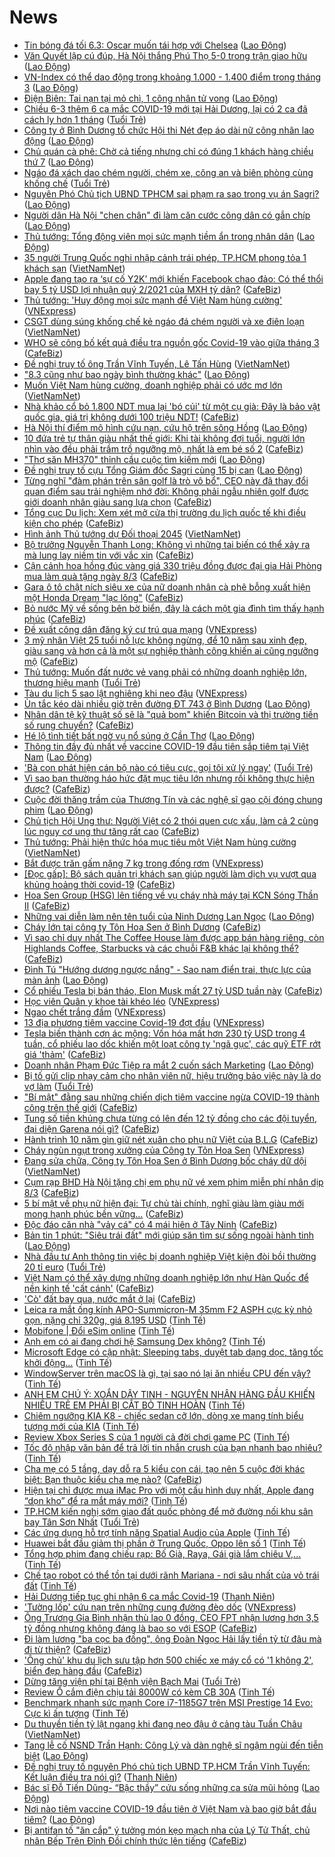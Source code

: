 # News

- [Tin bóng đá tối 6.3: Oscar muốn tái hợp với Chelsea](https://laodong.vn/bong-da-quoc-te/tin-bong-da-toi-63-oscar-muon-tai-hop-voi-chelsea-886414.ldo) ([Lao Động](https://laodong.vn))
- [Văn Quyết lập cú đúp, Hà Nội thắng Phú Thọ 5-0 trong trận giao hữu](https://laodong.vn/bong-da/van-quyet-lap-cu-dup-ha-noi-thang-phu-tho-5-0-trong-tran-giao-huu-886403.ldo) ([Lao Động](https://laodong.vn))
- [VN-Index có thể dao động trong khoảng 1.000 - 1.400 điểm trong tháng 3](https://laodong.vn/kinh-te/vn-index-co-the-dao-dong-trong-khoang-1000-1400-diem-trong-thang-3-886420.ldo) ([Lao Động](https://laodong.vn))
- [Điện Biên: Tai nạn tại mỏ chì, 1 công nhân tử vong](https://laodong.vn/xa-hoi/dien-bien-tai-nan-tai-mo-chi-1-cong-nhan-tu-vong-886422.ldo) ([Lao Động](https://laodong.vn))
- [Chiều 6-3 thêm 6 ca mắc COVID-19 mới tại Hải Dương, lại có 2 ca đã cách ly hơn 1 tháng](https://tuoitre.vn/chieu-6-3-them-6-ca-mac-covid-19-moi-tai-hai-duong-lai-co-2-ca-da-cach-ly-hon-1-thang-20210306181013892.htm) ([Tuổi Trẻ](https://tuoitre.vn))
- [Công ty ở Bình Dương tổ chức Hội thi Nét đẹp áo dài nữ công nhân lao động](https://laodong.vn/ldld-binh-duong/cong-ty-o-binh-duong-to-chuc-hoi-thi-net-dep-ao-dai-nu-cong-nhan-lao-dong-886411.ldo) ([Lao Động](https://laodong.vn))
- [Chủ quán cà phê: Chờ cả tiếng nhưng chỉ có đúng 1 khách hàng chiều thứ 7](https://laodong.vn/photo/chu-quan-ca-phe-cho-ca-tieng-nhung-chi-co-dung-1-khach-hang-chieu-thu-7-886402.ldo) ([Lao Động](https://laodong.vn))
- [Ngáo đá xách dao chém người, chém xe, công an và biên phòng cùng khống chế](https://tuoitre.vn/ngao-da-xach-dao-chem-nguoi-chem-xe-cong-an-va-bien-phong-cung-khong-che-20210306174009107.htm) ([Tuổi Trẻ](https://tuoitre.vn))
- [Nguyên Phó Chủ tịch UBND TPHCM sai phạm ra sao trong vụ án Sagri?](https://laodong.vn/phap-luat/nguyen-pho-chu-tich-ubnd-tphcm-sai-pham-ra-sao-trong-vu-an-sagri-886390.ldo) ([Lao Động](https://laodong.vn))
- [Người dân Hà Nội &quot;chen chân&quot; đi làm căn cước công dân có gắn chíp](https://laodong.vn/photo/nguoi-dan-ha-noi-chen-chan-di-lam-can-cuoc-cong-dan-co-gan-chip-886386.ldo) ([Lao Động](https://laodong.vn))
- [Thủ tướng: Tổng động viên mọi sức mạnh tiềm ẩn trong nhân dân](https://laodong.vn/thoi-su/thu-tuong-tong-dong-vien-moi-suc-manh-tiem-an-trong-nhan-dan-886391.ldo) ([Lao Động](https://laodong.vn))
- [35 người Trung Quốc nghi nhập cảnh trái phép, TP.HCM phong tỏa 1 khách sạn](http://vietnamnet.vn/vn/thoi-su/35-nguoi-trung-quoc-nghi-nhap-canh-trai-phep-tp-hcm-phong-toa-1-khach-san-717732.html) ([VietNamNet](https://vietnamnet.vn))
- [Apple đang tạo ra ‘sự cố Y2K’ mới khiến Facebook chao đảo: Có thể thổi bay 5 tỷ USD lợi nhuận quý 2/2021 của MXH tỷ dân?](https://cafebiz.vn/apple-dang-tao-ra-su-co-y2k-moi-khien-facebook-chao-dao-co-the-thoi-bay-5-ty-usd-loi-nhuan-quy-2-2021-cua-mxh-ty-dan-2021030611213974.chn) ([CafeBiz](https://cafebiz.vn))
- [Thủ tướng: 'Huy động mọi sức mạnh để Việt Nam hùng cường'](https://vnexpress.net/thu-tuong-huy-dong-moi-suc-manh-de-viet-nam-hung-cuong-4244499.html) ([VNExpress](https://vnexpress.net))
- [CSGT dùng súng khống chế kẻ ngáo đá chém người và xe điên loạn](http://vietnamnet.vn/vn/thoi-su/csgt-dung-sung-khong-che-ke-ngao-da-chem-nguoi-va-xe-dien-loan-717720.html) ([VietNamNet](https://vietnamnet.vn))
- [WHO sẽ công bố kết quả điều tra nguồn gốc Covid-19 vào giữa tháng 3](https://cafebiz.vn/who-se-cong-bo-ket-qua-dieu-tra-nguon-goc-covid-19-vao-giua-thang-3-20210306135511405.chn) ([CafeBiz](https://cafebiz.vn))
- [Đề nghị truy tố ông Trần Vĩnh Tuyến, Lê Tấn Hùng](http://vietnamnet.vn/vn/thoi-su/de-nghi-truy-to-ong-tran-vinh-tuyen-le-tan-hung-717723.html) ([VietNamNet](https://vietnamnet.vn))
- [&quot;8.3 cũng như bao ngày bình thường khác&quot;](https://laodong.vn/xa-hoi/83-cung-nhu-bao-ngay-binh-thuong-khac-886380.ldo) ([Lao Động](https://laodong.vn))
- [Muốn Việt Nam hùng cường, doanh nghiệp phải có ước mơ lớn](http://vietnamnet.vn/vn/thoi-su/chinh-tri/muon-viet-nam-hung-cuong-doanh-nghiep-phai-co-uoc-mo-lon-717726.html) ([VietNamNet](https://vietnamnet.vn))
- [Nhà khảo cổ bỏ 1.800 NDT mua lại 'bó củi' từ một cụ già: Đây là bảo vật quốc gia, giá trị không dưới 100 triệu NDT!](https://cafebiz.vn/nha-khao-co-bo-1800-ndt-mua-lai-bo-cui-tu-mot-cu-gia-day-la-bao-vat-quoc-gia-gia-tri-khong-duoi-100-trieu-ndt-20210306150518072.chn) ([CafeBiz](https://cafebiz.vn))
- [Hà Nội thí điểm mô hình cứu nạn, cứu hộ trên sông Hồng](https://laodong.vn/xa-hoi/ha-noi-thi-diem-mo-hinh-cuu-nan-cuu-ho-tren-song-hong-886388.ldo) ([Lao Động](https://laodong.vn))
- [10 đứa trẻ tự thân giàu nhất thế giới: Khi tài không đợi tuổi, người lớn nhìn vào đều phải trầm trồ ngưỡng mộ, nhất là em bé số 2](https://cafebiz.vn/10-dua-tre-tu-than-giau-nhat-the-gioi-khi-tai-khong-doi-tuoi-nguoi-lon-nhin-vao-deu-phai-tram-tro-nguong-mo-nhat-la-em-be-so-2-20210306134924197.chn) ([CafeBiz](https://cafebiz.vn))
- [&quot;Thợ săn MH370&quot; thỉnh cầu cuộc tìm kiếm mới](https://laodong.vn/the-gioi/tho-san-mh370-thinh-cau-cuoc-tim-kiem-moi-886368.ldo) ([Lao Động](https://laodong.vn))
- [Đề nghị truy tố cựu Tổng Giám đốc Sagri cùng 15 bị can](https://laodong.vn/phap-luat/de-nghi-truy-to-cuu-tong-giam-doc-sagri-cung-15-bi-can-886378.ldo) ([Lao Động](https://laodong.vn))
- [Từng nghĩ "đàm phán trên sân golf là trò vô bổ", CEO này đã thay đổi quan điểm sau trải nghiệm nhớ đời: Không phải ngẫu nhiên golf được giới doanh nhân giàu sang lựa chọn](https://cafebiz.vn/tung-nghi-dam-phan-tren-san-golf-la-tro-vo-bo-ceo-nay-da-thay-doi-quan-diem-sau-trai-nghiem-nho-doi-khong-phai-ngau-nhien-golf-duoc-gioi-doanh-nhan-giau-sang-lua-chon-20210306145127391.chn) ([CafeBiz](https://cafebiz.vn))
- [Tổng cục Du lịch: Xem xét mở cửa thị trường du lịch quốc tế khi điều kiện cho phép](https://cafebiz.vn/tong-cuc-du-lich-xem-xet-mo-cua-thi-truong-du-lich-quoc-te-khi-dieu-kien-cho-phep-2021030613452862.chn) ([CafeBiz](https://cafebiz.vn))
- [Hình ảnh Thủ tướng dự Đối thoại 2045](http://vietnamnet.vn/vn/thoi-su/chinh-tri/hinh-anh-thu-tuong-du-doi-thoai-2045-717719.html) ([VietNamNet](https://vietnamnet.vn))
- [Bộ trưởng Nguyễn Thanh Long: Không vì những tai biến có thể xảy ra mà lung lay niềm tin với vắc xin](https://cafebiz.vn/bo-truong-nguyen-thanh-long-khong-vi-nhung-tai-bien-co-the-xay-ra-ma-lung-lay-niem-tin-voi-vac-xin-20210306134335518.chn) ([CafeBiz](https://cafebiz.vn))
- [Cận cảnh hoa hồng đúc vàng giá 330 triệu đồng được đại gia Hải Phòng mua làm quà tặng ngày 8/3](https://cafebiz.vn/can-canh-hoa-hong-duc-vang-gia-330-trieu-dong-duoc-dai-gia-hai-phong-mua-lam-qua-tang-ngay-8-3-20210306134137271.chn) ([CafeBiz](https://cafebiz.vn))
- [Gara ô tô chật ních siêu xe của nữ doanh nhân cà phê bỗng xuất hiện một Honda Dream "lạc lõng"](https://cafebiz.vn/gara-o-to-chat-nich-sieu-xe-cua-nu-doanh-nhan-ca-phe-bong-xuat-hien-mot-honda-dream-lac-long-20210306144817827.chn) ([CafeBiz](https://cafebiz.vn))
- [Bỏ nước Mỹ về sống bên bờ biển, đây là cách một gia đình tìm thấy hạnh phúc](https://cafebiz.vn/bo-nuoc-my-ve-song-ben-bo-bien-day-la-cach-mot-gia-dinh-tim-thay-hanh-phuc-20210306133841535.chn) ([CafeBiz](https://cafebiz.vn))
- [Đề xuất công dân đăng ký cư trú qua mạng](https://vnexpress.net/de-xuat-cong-dan-dang-ky-cu-tru-qua-mang-4244428.html) ([VNExpress](https://vnexpress.net))
- [3 mỹ nhân Việt 25 tuổi nỗ lực không ngừng, để 10 năm sau xinh đẹp, giàu sang và hơn cả là một sự nghiệp thành công khiến ai cũng ngưỡng mộ](https://cafebiz.vn/3-my-nhan-viet-25-tuoi-no-luc-khong-ngung-de-10-nam-sau-xinh-dep-giau-sang-va-hon-ca-la-mot-su-nghiep-thanh-cong-khien-ai-cung-nguong-mo-20210306144634844.chn) ([CafeBiz](https://cafebiz.vn))
- [Thủ tướng: Muốn đất nước vẻ vang phải có những doanh nghiệp lớn, thương hiệu mạnh](https://tuoitre.vn/thu-tuong-muon-dat-nuoc-ve-vang-phai-co-nhung-doanh-nghiep-lon-thuong-hieu-manh-20210306151257947.htm) ([Tuổi Trẻ](https://tuoitre.vn))
- [Tàu du lịch 5 sao lật nghiêng khi neo đậu](https://vnexpress.net/tau-du-lich-5-sao-lat-nghieng-khi-neo-dau-4244457.html) ([VNExpress](https://vnexpress.net))
- [Ùn tắc kéo dài nhiều giờ trên đường ĐT 743 ở Bình Dương](https://laodong.vn/xa-hoi/un-tac-keo-dai-nhieu-gio-tren-duong-dt-743-o-binh-duong-886349.ldo) ([Lao Động](https://laodong.vn))
- [Nhân dân tệ kỹ thuật số sẽ là "quả bom" khiến Bitcoin và thị trường tiền số rung chuyển?](https://cafebiz.vn/nhan-dan-te-ky-thuat-so-se-la-qua-bom-khien-bitcoin-va-thi-truong-tien-so-rung-chuyen-20210306133548083.chn) ([CafeBiz](https://cafebiz.vn))
- [Hé lộ tình tiết bất ngờ vụ nổ súng ở Cần Thơ](https://laodong.vn/phap-luat/he-lo-tinh-tiet-bat-ngo-vu-no-sung-o-can-tho-886341.ldo) ([Lao Động](https://laodong.vn))
- [Thông tin đầy đủ nhất về vaccine COVID-19 đầu tiên sắp tiêm tại Việt Nam](https://laodong.vn/video-thoi-su/thong-tin-day-du-nhat-ve-vaccine-covid-19-dau-tien-sap-tiem-tai-viet-nam-886258.ldo) ([Lao Động](https://laodong.vn))
- ['Bà con phát hiện cán bộ nào có tiêu cực, gọi tôi xử lý ngay'](https://tuoitre.vn/ba-con-phat-hien-can-bo-nao-co-tieu-cuc-goi-toi-xu-ly-ngay-2021030614514475.htm) ([Tuổi Trẻ](https://tuoitre.vn))
- [Vì sao bạn thường háo hức đặt mục tiêu lớn nhưng rồi không thực hiện được?](https://cafebiz.vn/vi-sao-ban-thuong-hao-huc-dat-muc-tieu-lon-nhung-roi-khong-thuc-hien-duoc-20210305165219535.chn) ([CafeBiz](https://cafebiz.vn))
- [Cuộc đời thăng trầm của Thương Tín và các nghệ sĩ gạo cội đóng chung phim](https://laodong.vn/photo/cuoc-doi-thang-tram-cua-thuong-tin-va-cac-nghe-si-gao-coi-dong-chung-phim-886288.ldo) ([Lao Động](https://laodong.vn))
- [Chủ tịch Hội Ung thư: Người Việt có 2 thói quen cực xấu, làm cả 2 cùng lúc nguy cơ ung thư tăng rất cao](https://cafebiz.vn/chu-tich-hoi-ung-thu-nguoi-viet-co-2-thoi-quen-cuc-xau-lam-ca-2-cung-luc-nguy-co-ung-thu-tang-rat-cao-20210306145932678.chn) ([CafeBiz](https://cafebiz.vn))
- [Thủ tướng: Phải hiện thức hóa mục tiêu một Việt Nam hùng cường](http://vietnamnet.vn/vn/thoi-su/thu-tuong-phai-hien-thuc-hoa-muc-tieu-mot-viet-nam-hung-cuong-717693.html) ([VietNamNet](https://vietnamnet.vn))
- [Bắt được trăn gấm nặng 7 kg trong đống rơm](https://vnexpress.net/bat-duoc-tran-gam-nang-7-kg-trong-dong-rom-4244395.html) ([VNExpress](https://vnexpress.net))
- [[Đọc gấp]: Bộ sách quản trị khách sạn giúp người làm dịch vụ vượt qua khủng hoảng thời covid-19](https://cafebiz.vn/doc-gap-bo-sach-quan-tri-khach-san-giup-nguoi-lam-dich-vu-vuot-qua-khung-hoang-thoi-covid-19-20210306144107982.chn) ([CafeBiz](https://cafebiz.vn))
- [Hoa Sen Group (HSG) lên tiếng về vụ cháy nhà máy tại KCN Sóng Thần II](https://cafebiz.vn/hoa-sen-group-hsg-len-tieng-ve-vu-chay-nha-may-tai-kcn-song-than-ii-20210306142434894.chn) ([CafeBiz](https://cafebiz.vn))
- [Những vai diễn làm nên tên tuổi của Ninh Dương Lan Ngọc](https://laodong.vn/photo/nhung-vai-dien-lam-nen-ten-tuoi-cua-ninh-duong-lan-ngoc-885211.ldo) ([Lao Động](https://laodong.vn))
- [Cháy lớn tại công ty Tôn Hoa Sen ở Bình Dương](https://cafebiz.vn/chay-lon-tai-cong-ty-ton-hoa-sen-o-binh-duong-20210306141924683.chn) ([CafeBiz](https://cafebiz.vn))
- [Vì sao chỉ duy nhất The Coffee House làm được app bán hàng riêng, còn Highlands Coffee, Starbucks và các chuỗi F&B khác lại không thể?](https://cafebiz.vn/vi-sao-chi-duy-nhat-the-coffee-house-lam-duoc-app-ban-hang-rieng-con-highlands-coffee-starbucks-va-cac-chuoi-fb-khac-lai-khong-the-20210304182057122.chn) ([CafeBiz](https://cafebiz.vn))
- [Đình Tú &quot;Hướng dương ngược nắng&quot; - Sao nam điển trai, thực lực của màn ảnh](https://laodong.vn/photo/dinh-tu-huong-duong-nguoc-nang-sao-nam-dien-trai-thuc-luc-cua-man-anh-886280.ldo) ([Lao Động](https://laodong.vn))
- [Cổ phiếu Tesla bị bán tháo, Elon Musk mất 27 tỷ USD tuần này](https://cafebiz.vn/co-phieu-tesla-bi-ban-thao-elon-musk-mat-27-ty-usd-tuan-nay-20210306112848161.chn) ([CafeBiz](https://cafebiz.vn))
- [Học viên Quân y khoe tài khéo léo](https://vnexpress.net/hoc-vien-quan-y-khoe-tai-kheo-leo-4244435.html) ([VNExpress](https://vnexpress.net))
- [Ngao chết trắng đầm](https://vnexpress.net/ngao-chet-trang-dam-4244400.html) ([VNExpress](https://vnexpress.net))
- [13 địa phương tiêm vaccine Covid-19 đợt đầu](https://vnexpress.net/13-dia-phuong-tiem-vaccine-covid-19-dot-dau-4244427.html) ([VNExpress](https://vnexpress.net))
- [Tesla biến thành cơn ác mộng: Vốn hóa mất hơn 230 tỷ USD trong 4 tuần, cổ phiếu lao dốc khiến một loạt công ty 'ngã gục', các quỹ ETF rớt giá 'thảm'](https://cafebiz.vn/tesla-bien-thanh-con-ac-mong-von-hoa-mat-hon-230-ty-usd-trong-4-tuan-co-phieu-lao-doc-khien-mot-loat-cong-ty-nga-guc-cac-quy-etf-rot-gia-tham-20210306112332271.chn) ([CafeBiz](https://cafebiz.vn))
- [Doanh nhân Phạm Đức Tiệp ra mắt 2 cuốn sách Marketing](https://laodong.vn/thong-tin-doanh-nghiep/doanh-nhan-pham-duc-tiep-ra-mat-2-cuon-sach-marketing-885651.ldo) ([Lao Động](https://laodong.vn))
- [Bị tố gửi clip nhạy cảm cho nhân viên nữ, hiệu trưởng bảo việc này là do vợ làm](https://tuoitre.vn/bi-to-gui-clip-nhay-cam-cho-nhan-vien-nu-hieu-truong-bao-viec-nay-la-do-vo-lam-20210306124155039.htm) ([Tuổi Trẻ](https://tuoitre.vn))
- ["Bí mật" đằng sau những chiến dịch tiêm vaccine ngừa COVID-19 thành công trên thế giới](https://cafebiz.vn/bi-mat-dang-sau-nhung-chien-dich-tiem-vaccine-ngua-covid-19-thanh-cong-tren-the-gioi-20210306133212337.chn) ([CafeBiz](https://cafebiz.vn))
- [Tung số tiền khủng chưa từng có lên đến 12 tỷ đồng cho các đội tuyển, đại diện Garena nói gì?](https://cafebiz.vn/tung-so-tien-khung-chua-tung-co-len-den-12-ty-dong-cho-cac-doi-tuyen-dai-dien-garena-noi-gi-20210306120533424.chn) ([CafeBiz](https://cafebiz.vn))
- [Hành trình 10 năm gìn giữ nét xuân cho phụ nữ Việt của B.L.G](https://cafebiz.vn/hanh-trinh-10-nam-gin-giu-net-xuan-cho-phu-nu-viet-cua-blg-20210306114000705.chn) ([CafeBiz](https://cafebiz.vn))
- [Cháy ngùn ngụt trong xưởng của Công ty Tôn Hoa Sen](https://vnexpress.net/chay-ngun-ngut-trong-xuong-cua-cong-ty-ton-hoa-sen-4244441.html) ([VNExpress](https://vnexpress.net))
- [Đang sửa chữa, Công ty Tôn Hoa Sen ở Bình Dương bốc cháy dữ dội](http://vietnamnet.vn/vn/thoi-su/dang-sua-chua-cong-ty-ton-hoa-sen-o-binh-duong-boc-chay-du-doi-717697.html) ([VietNamNet](https://vietnamnet.vn))
- [Cụm rạp BHD Hà Nội tặng chị em phụ nữ vé xem phim miễn phí nhân dịp 8/3](https://cafebiz.vn/cum-rap-bhd-ha-noi-tang-chi-em-phu-nu-ve-xem-phim-mien-phi-nhan-dip-8-3-20210306105328511.chn) ([CafeBiz](https://cafebiz.vn))
- [5 bí mật về phụ nữ hiện đại: Tự chủ tài chính, nghĩ giàu làm giàu mới mong hạnh phúc bền vững...](https://cafebiz.vn/5-bi-mat-ve-phu-nu-hien-dai-tu-chu-tai-chinh-nghi-giau-lam-giau-moi-mong-hanh-phuc-ben-vung-20210306120412019.chn) ([CafeBiz](https://cafebiz.vn))
- [Độc đáo căn nhà "vảy cá" có 4 mái hiên ở Tây Ninh](https://cafebiz.vn/doc-dao-can-nha-vay-ca-co-4-mai-hien-o-tay-ninh-20210306093642629.chn) ([CafeBiz](https://cafebiz.vn))
- [Bản tin 1 phút: &quot;Siêu trái đất&quot; mới giúp săn tìm sự sống ngoài hành tinh](https://laodong.vn/video/ban-tin-1-phut-sieu-trai-dat-moi-giup-san-tim-su-song-ngoai-hanh-tinh-886298.ldo) ([Lao Động](https://laodong.vn))
- [Nhà đầu tư Anh thông tin việc bị doanh nghiệp Việt kiện đòi bồi thường 20 tỉ euro](https://tuoitre.vn/nha-dau-tu-anh-thong-tin-viec-bi-doanh-nghiep-viet-kien-doi-boi-thuong-20-ti-euro-20210306120723056.htm) ([Tuổi Trẻ](https://tuoitre.vn))
- [Việt Nam có thể xây dựng những doanh nghiệp lớn như Hàn Quốc để nền kinh tế 'cất cánh'](https://cafebiz.vn/viet-nam-co-the-xay-dung-nhung-doanh-nghiep-lon-nhu-han-quoc-de-nen-kinh-te-cat-canh-20210306121030362.chn) ([CafeBiz](https://cafebiz.vn))
- ['Cò' đất bay qua, nước mắt ở lại](https://cafebiz.vn/co-dat-bay-qua-nuoc-mat-o-lai-20210306120735288.chn) ([CafeBiz](https://cafebiz.vn))
- [Leica ra mắt ống kính APO-Summicron-M 35mm F2 ASPH cực kỳ nhỏ gọn, nặng chỉ 320g, giá 8.195 USD](https://tinhte.vn/thread/leica-ra-mat-ong-kinh-apo-summicron-m-35mm-f2-asph-cuc-ky-nho-gon-nang-chi-320g-gia-8-195-usd.3288617/) ([Tinh Tế](https://tinhte.vn))
- [Mobifone | Đổi eSim online](https://tinhte.vn/thread/mobifone-doi-esim-online.3288602/) ([Tinh Tế](https://tinhte.vn))
- [Anh em có ai đang chơi hệ Samsung Dex không?](https://tinhte.vn/thread/anh-em-co-ai-dang-choi-he-samsung-dex-khong.3288689/) ([Tinh Tế](https://tinhte.vn))
- [Microsoft Edge có cập nhật: Sleeping tabs, duyệt tab dạng dọc, tăng tốc khởi động…](https://tinhte.vn/thread/microsoft-edge-co-cap-nhat-sleeping-tabs-duyet-tab-dang-doc-tang-toc-khoi-dong.3288698/) ([Tinh Tế](https://tinhte.vn))
- [WindowServer trên macOS là gì, tại sao nó lại ăn nhiều CPU đến vậy?](https://tinhte.vn/thread/windowserver-tren-macos-la-gi-tai-sao-no-lai-an-nhieu-cpu-den-vay.3287280/) ([Tinh Tế](https://tinhte.vn))
- [ANH EM CHÚ Ý: XOẮN DÂY TINH - NGUYÊN NHÂN HÀNG ĐẦU KHIẾN NHIỀU TRẺ EM PHẢI BỊ CẮT BỎ TINH HOÀN](https://tinhte.vn/thread/anh-em-chu-y-xoan-day-tinh-nguyen-nhan-hang-dau-khien-nhieu-tre-em-phai-bi-cat-bo-tinh-hoan.3288227/) ([Tinh Tế](https://tinhte.vn))
- [Chiêm ngưỡng KIA K8 - chiếc sedan cỡ lớn, dòng xe mang tính biểu tượng mới của KIA](https://tinhte.vn/thread/chiem-nguong-kia-k8-chiec-sedan-co-lon-dong-xe-mang-tinh-bieu-tuong-moi-cua-kia.3288118/) ([Tinh Tế](https://tinhte.vn))
- [Review Xbox Series S của 1 người cả đời chơi game PC](https://tinhte.vn/thread/review-xbox-series-s-cua-1-nguoi-ca-doi-choi-game-pc.3287935/) ([Tinh Tế](https://tinhte.vn))
- [Tốc độ nhập văn bản để trả lời tin nhắn crush của bạn nhanh bao nhiêu?](https://tinhte.vn/thread/toc-do-nhap-van-ban-de-tra-loi-tin-nhan-crush-cua-ban-nhanh-bao-nhieu.3287426/) ([Tinh Tế](https://tinhte.vn))
- [Cha mẹ có 5 tầng, dạy dỗ ra 5 kiểu con cái, tạo nên 5 cuộc đời khác biệt: Bạn thuộc kiểu cha mẹ nào?](https://cafebiz.vn/cha-me-co-5-tang-day-do-ra-5-kieu-con-cai-tao-nen-5-cuoc-doi-khac-biet-ban-thuoc-kieu-cha-me-nao-20210305162400188.chn) ([CafeBiz](https://cafebiz.vn))
- [Hiện tại chỉ được mua iMac Pro với một cấu hình duy nhất, Apple đang “dọn kho” để ra mắt máy mới?](https://tinhte.vn/thread/hien-tai-chi-duoc-mua-imac-pro-voi-mot-cau-hinh-duy-nhat-apple-dang-don-kho-de-ra-mat-may-moi.3288700/) ([Tinh Tế](https://tinhte.vn))
- [TP.HCM kiến nghị sớm giao đất quốc phòng để mở đường nối khu sân bay Tân Sơn Nhất](https://tuoitre.vn/tphcm-kien-nghi-som-giao-dat-quoc-phong-de-mo-duong-noi-khu-san-bay-tan-son-nhat-20210306105439084.htm) ([Tuổi Trẻ](https://tuoitre.vn))
- [Các ứng dụng hỗ trợ tính năng Spatial Audio của Apple](https://tinhte.vn/thread/cac-ung-dung-ho-tro-tinh-nang-spatial-audio-cua-apple.3288556/) ([Tinh Tế](https://tinhte.vn))
- [Huawei bắt đầu giảm thị phần ở Trung Quốc, Oppo lên số 1](https://tinhte.vn/thread/huawei-bat-dau-giam-thi-phan-o-trung-quoc-oppo-len-so-1.3288478/) ([Tinh Tế](https://tinhte.vn))
- [Tổng hợp phim đang chiếu rạp: Bố Già, Raya, Gái già lắm chiêu V,...](https://tinhte.vn/thread/tong-hop-phim-dang-chieu-rap-bo-gia-raya-gai-gia-lam-chieu-v.3288214/) ([Tinh Tế](https://tinhte.vn))
- [Chế tạo robot có thể tồn tại dưới rãnh Mariana - nơi sâu nhất của vỏ trái đất](https://tinhte.vn/thread/che-tao-robot-co-the-ton-tai-duoi-ranh-mariana-noi-sau-nhat-cua-vo-trai-dat.3287365/) ([Tinh Tế](https://tinhte.vn))
- [Hải Dương tiếp tục ghi nhận 6 ca mắc Covid-19](https://thanhnien.vn/thoi-su/hai-duong-tiep-tuc-ghi-nhan-6-ca-mac-covid-19-1350472.html) ([Thanh Niên](https://thanhnien.vn))
- ['Tường lốp' cứu nạn trên những cung đường đèo dốc](https://vnexpress.net/tuong-lop-cuu-nan-tren-nhung-cung-duong-deo-doc-4243437.html) ([VNExpress](https://vnexpress.net))
- [Ông Trương Gia Bình nhận thù lao 0 đồng, CEO FPT nhận lương hơn 3,5 tỷ đồng nhưng không đáng là bao so với ESOP](https://cafebiz.vn/ong-truong-gia-binh-nhan-thu-lao-0-dong-ceo-fpt-nhan-luong-hon-35-ty-dong-nhung-khong-dang-la-bao-so-voi-esop-20210306113444311.chn) ([CafeBiz](https://cafebiz.vn))
- [Đi làm lương "ba cọc ba đồng", ông Đoàn Ngọc Hải lấy tiền tỷ từ đâu mà đi từ thiện?](https://cafebiz.vn/di-lam-luong-ba-coc-ba-dong-ong-doan-ngoc-hai-lay-tien-ty-tu-dau-ma-di-tu-thien-20210306113435942.chn) ([CafeBiz](https://cafebiz.vn))
- ['Ông chủ' khu du lịch sưu tập hơn 500 chiếc xe máy cổ có '1 không 2', biển đẹp hàng đầu](https://cafebiz.vn/ong-chu-khu-du-lich-suu-tap-hon-500-chiec-xe-may-co-co-1-khong-2-bien-dep-hang-dau-20210306113336357.chn) ([CafeBiz](https://cafebiz.vn))
- [Dừng tăng viện phí tại Bệnh viện Bạch Mai](https://tuoitre.vn/dung-tang-vien-phi-tai-benh-vien-bach-mai-20210306112240301.htm) ([Tuổi Trẻ](https://tuoitre.vn))
- [Review Ổ cắm điện chịu tải 8000W có kèm CB 30A](https://tinhte.vn/thread/review-o-cam-dien-chiu-tai-8000w-co-kem-cb-30a.3288365/) ([Tinh Tế](https://tinhte.vn))
- [Benchmark nhanh sức mạnh Core i7-1185G7 trên MSI Prestige 14 Evo: Cực kì ấn tượng](https://tinhte.vn/thread/benchmark-nhanh-suc-manh-core-i7-1185g7-tren-msi-prestige-14-evo-cuc-ki-an-tuong.3288281/) ([Tinh Tế](https://tinhte.vn))
- [Du thuyền tiền tỷ lật ngang khi đang neo đậu ở cảng tàu Tuần Châu](http://vietnamnet.vn/vn/thoi-su/an-toan-giao-thong/du-thuyen-tien-ty-lat-ngang-khi-dang-neo-dau-o-cang-tau-tuan-chau-717663.html) ([VietNamNet](https://vietnamnet.vn))
- [Tang lễ cố NSND Trần Hạnh: Công Lý và dàn nghệ sĩ ngậm ngùi đến tiễn biệt](https://laodong.vn/video/tang-le-co-nsnd-tran-hanh-cong-ly-va-dan-nghe-si-ngam-ngui-den-tien-biet-886279.ldo) ([Lao Động](https://laodong.vn))
- [Đề nghị truy tố nguyên Phó chủ tịch UBND TP.HCM Trần Vĩnh Tuyến: Kết luận điều tra nói gì?](https://thanhnien.vn/thoi-su/de-nghi-truy-to-nguyen-pho-chu-tich-ubnd-tphcm-tran-vinh-tuyen-ket-luan-dieu-tra-noi-gi-1350465.html) ([Thanh Niên](https://thanhnien.vn))
- [Bác sĩ Đỗ Tiến Dũng- “Bậc thầy” cứu sống những ca sửa mũi hỏng](https://laodong.vn/thong-tin-doanh-nghiep/bac-si-do-tien-dung-bac-thay-cuu-song-nhung-ca-sua-mui-hong-886266.ldo) ([Lao Động](https://laodong.vn))
- [Nơi nào tiêm vaccine COVID-19 đầu tiên ở Việt Nam và bao giờ bắt đầu tiêm?](https://laodong.vn/video-thoi-su/noi-nao-tiem-vaccine-covid-19-dau-tien-o-viet-nam-va-bao-gio-bat-dau-tiem-886214.ldo) ([Lao Động](https://laodong.vn))
- [Bị antifan tố "ăn cắp" ý tưởng món kẹo mạch nha của Lý Tử Thất, chủ nhân Bếp Trên Đỉnh Đồi chính thức lên tiếng](https://cafebiz.vn/bi-antifan-to-an-cap-y-tuong-mon-keo-mach-nha-cua-ly-tu-that-chu-nhan-bep-tren-dinh-doi-chinh-thuc-len-tieng-20210306091602999.chn) ([CafeBiz](https://cafebiz.vn))
